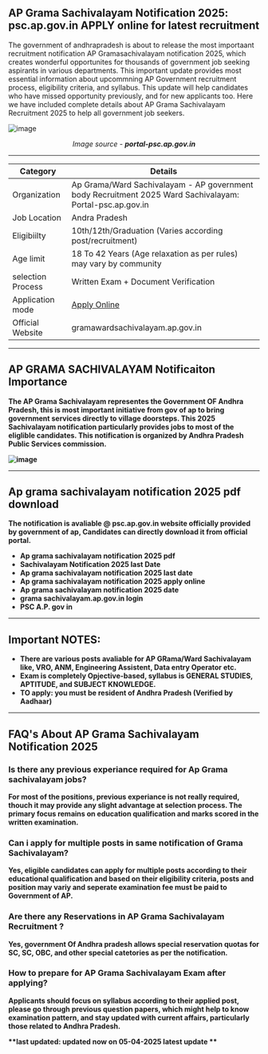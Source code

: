 ## AP Grama Sachivalayam Notification 2025: psc.ap.gov.in APPLY online for latest recruitment

The government of andhrapradesh is about to release the most importaant recruitment notification AP Gramasachivalayam notification 2025, which creates wonderful opportunites for thousands of government job seeking aspirants in various departments. This important update provides most essential information about upcommning AP Government recruitment process, eligibility criteria, and syllabus. This update will help candidates who have missed opportunity previously, and for new applicants too. Here we have included complete details about AP Grama Sachivalayam Recruitment 2025 to help all government job seekers.

![image](https://github.com/user-attachments/assets/809caf74-7aa8-4726-b919-a8885dea4c02)
<p align="center"><em>Image source - <b>portal-psc.ap.gov.in<b></em></p>


----

| Category                       | Details |
|--------------------------------|---------|
| Organization                   | Ap Grama/Ward Sachivalayam - AP government body Recruitment 2025 Ward Sachivalayam: Portal-psc.ap.gov.in  |
| Job Location                   | Andra Pradesh |
| Eligibiilty                    | 10th/12th/Graduation (Varies according post/recruitment) | 
| Age limit                      | 18 To 42 Years (Age relaxation as per rules) may vary by community |
| selection Process              | Written Exam + Document Verification |
| Application mode               |[ Apply Online](https://www.google.com/url?q=https%3A%2F%2Fwww.dynews.net%2Fp%2Fap-grama-sachivalayam-notification-2025.html&sa=D&sntz=1&usg=AOvVaw0ZKqKGmYS3efU7VU_1l8y1)  |
| Official Website               | gramawardsachivalayam.ap.gov.in |

----

## AP GRAMA SACHIVALAYAM Notificaiton Importance

The AP Grama Sachivalayam representes the Government OF Andhra Pradesh, this is most important initiative from gov of ap to bring government services directly to village doorsteps. This 2025 Sachivalayam notification particularly provides jobs to most of the eliglible candidates. This notification is organized by Andhra Pradesh Public Services commission. 

![image]([https://github.com/user-attachments/assets/df695ab2-59ad-4a57-8cab-0ecf2fea6d74](https://www.google.com/url?q=https%3A%2F%2Fwww.dynews.net%2Fp%2Fap-grama-sachivalayam-notification-2025.html&sa=D&sntz=1&usg=AOvVaw0ZKqKGmYS3efU7VU_1l8y1))


----

## Ap grama sachivalayam notification 2025 pdf download
The notification is avaliable @ psc.ap.gov.in website officially provided by government of ap, Candidates can directly download it from official portal. 

- Ap grama sachivalayam notification 2025 pdf
- Sachivalayam Notification 2025 last Date
- Ap grama sachivalayam notification 2025 last date
- Ap grama sachivalayam notification 2025 apply online
- Ap grama sachivalayam notification 2025 date
- grama sachivalayam.ap.gov.in login
- PSC A.P. gov in

----

## Important NOTES: 

* There are various posts avaliable for AP GRama/Ward Sachivalayam like, VRO, ANM, Engineering Assistent, Data entry Operator etc.
* Exam is completely Opjective-based, syllabus is GENERAL STUDIES, APTITUDE, and SUBJECT KNOWLEDGE.
* TO apply: you must be resident of Andhra Pradesh (Verified by Aadhaar)

----

## FAQ's About AP Grama Sachivalayam Notification 2025 

### Is there any previous experiance required for Ap Grama sachivalayam jobs?
For most of the positions, previous experiance is not really required, thouch it may provide any slight advantage at selection process. The primary focus remains on education qualification and marks scored in the written examination.

### Can i apply for multiple posts in same notification of Grama Sachivalayam?
Yes, eligible candidates can apply for multiple posts according to their educational qualification and based on their eligibility criteria, posts and position may variy and seperate examination fee must be paid to Government of AP. 

### Are there any Reservations in AP Grama Sachivalayam Recruitment ?
Yes, government Of Andhra pradesh allows special reservation quotas for SC, SC, OBC, and other special catetories as per the notification.

### How to prepare for AP Grama Sachivalayam Exam after applying?
Applicants should focus on syllabus according to their applied post, please go through previous question papers, which might help to know examination pattern, and stay updated with current affairs, particularly those related to Andhra Pradesh. 

**last updated: updated now on 05-04-2025 latest update
**


